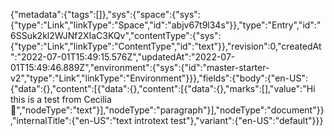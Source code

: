 {"metadata":{"tags":[]},"sys":{"space":{"sys":{"type":"Link","linkType":"Space","id":"abjv67t9l34s"}},"type":"Entry","id":"6SSuk2kl2WJNf2XIaC3KQv","contentType":{"sys":{"type":"Link","linkType":"ContentType","id":"text"}},"revision":0,"createdAt":"2022-07-01T15:49:15.576Z","updatedAt":"2022-07-01T15:49:46.889Z","environment":{"sys":{"id":"master-starter-v2","type":"Link","linkType":"Environment"}}},"fields":{"body":{"en-US":{"data":{},"content":[{"data":{},"content":[{"data":{},"marks":[],"value":"Hi this is a test from Cecilia 🥦","nodeType":"text"}],"nodeType":"paragraph"}],"nodeType":"document"}},"internalTitle":{"en-US":"text introtext test"},"variant":{"en-US":"default"}}}